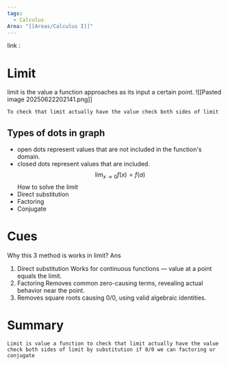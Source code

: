 ```yaml
---
tags:
  - Calculus
Area: "[[Areas/Calculus I]]"
---
```

link : 
# Limit
limit is the value a function approaches as its input a certain point.
![[Pasted image 20250622202141.png]]
```
To check that limit actually have the value check both sides of limit 
```
## Types of dots in graph
- open dots represent values that are not included in the function's domain.
- closed dots represent values that are included.
$$\lim_{x \to 0} f(x) = f(a)$$
How to solve the limit
- Direct substitution
- Factoring
- Conjugate
# Cues
Why this 3 method is works in limit?
Ans 
1. Direct substitution Works for continuous functions — value at a point equals the limit.
2. Factoring Removes common zero-causing terms, revealing actual behavior near the point.
3. Removes square roots causing 0/0​, using valid algebraic identities.
# Summary
```
Limit is value a function to check that limit actually have the value check both sides of limit by substitution if 0/0 we can factoring or conjugate 
```